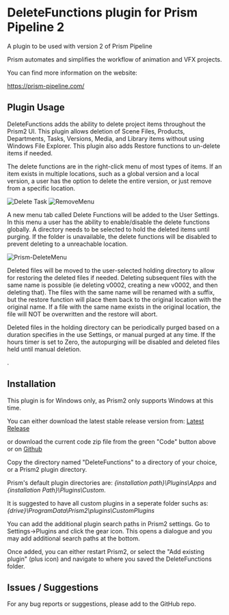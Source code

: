 # **DeleteFunctions plugin for Prism Pipeline 2**
A plugin to be used with version 2 of Prism Pipeline 

Prism automates and simplifies the workflow of animation and VFX projects.

You can find more information on the website:

https://prism-pipeline.com/


## **Plugin Usage**

DeleteFunctions adds the ability to delete project items throughout the Prism2 UI.  This plugin allows deletion of Scene Files, Products, Departments, Tasks, Versions, Media, and Library items without using Windows File Explorer.  This plugin also adds Restore functions to un-delete items if needed.

The delete functions are in the right-click menu of most types of items.  If an item exists in multiple locations, such as a global version and a local version, a user has the option to delete the entire version, or just remove from a specific location.  

![Delete Task](https://github.com/AltaArts/DeleteFunctions--Prism-Plugin/assets/86539171/4219e882-c4f4-45b5-b627-c473a469acf7) ![RemoveMenu](https://github.com/AltaArts/DeleteFunctions--Prism-Plugin/assets/86539171/758b77af-6519-4b7e-a5e3-28bcf47bca18)




A new menu tab called Delete Functions will be added to the User Settings.  In this menu a user has the ability to enable/disable the delete functions globally.  A directory needs to be selected to hold the deleted items until purging.  If the folder is unavailable, the delete functions will be disabled to prevent deleting to a unreachable location.

![Prism-DeleteMenu](https://github.com/AltaArts/DeleteFunctions--Prism-Plugin/assets/86539171/71ae8313-5735-4423-8c16-ee49339d65ae)

Deleted files will be moved to the user-selected holding directory to allow for restoring the deleted files if needed.  Deleting subsequent files with the same name is possible (ie deleting v0002, creating a new v0002, and then deleting that).  The files with the same name will be renamed with a suffix, but the restore function will place them back to the original location with the original name.  If a file with the same name exists in the original location, the file will NOT be overwritten and the restore will abort.

Deleted files in the holding directory can be periodically purged based on a duration specifies in the use Settings, or manual purged at any time.  If the hours timer is set to Zero, the autopurging will be disabled and deleted files held until manual deletion.

. 




## **Installation**

This plugin is for Windows only, as Prism2 only supports Windows at this time.

You can either download the latest stable release version from: [Latest Release](https://github.com/AltaArts/DeleteFunctions--Prism-Plugin/releases/latest)

or download the current code zip file from the green "Code" button above or on [Github](https://github.com/JBreckeen/DeleteFunctions--Prism-Plugin/tree/main)

Copy the directory named "DeleteFunctions" to a directory of your choice, or a Prism2 plugin directory.

Prism's default plugin directories are: *{installation path}\Plugins\Apps* and *{installation Path}\Plugins\Custom*.

It is suggested to have all custom plugins in a seperate folder suchs as: *{drive}\ProgramData\Prism2\plugins\CustomPlugins*

You can add the additional plugin search paths in Prism2 settings.  Go to Settings->Plugins and click the gear icon.  This opens a dialogue and you may add additional search paths at the bottom.

Once added, you can either restart Prism2, or select the "Add existing plugin" (plus icon) and navigate to where you saved the DeleteFunctions folder.


## **Issues / Suggestions**

For any bug reports or suggestions, please add to the GitHub repo.
